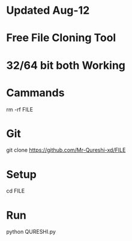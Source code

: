 # Updated Aug-12
# Free File Cloning Tool
# 32/64 bit both Working
# Cammands
rm -rf FILE
# Git
git clone https://github.com/Mr-Qureshi-xd/FILE
# Setup
cd FILE
# Run
python QURESHI.py

